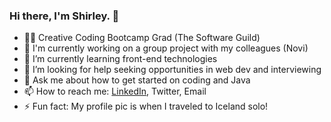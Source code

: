### Hi there, I'm Shirley. 👋

* 👩‍💻 Creative Coding Bootcamp Grad (The Software Guild)
* 🔭 I'm currently working on a group project with my colleagues (Novi)
* 🌱 I’m currently learning front-end technologies
* 🤔 I’m looking for help seeking opportunities in web dev and interviewing
* 💬 Ask me about how to get started on coding and Java
* 📫 How to reach me: [LinkedIn](www.linkedin.com/shirleylaymesosa), Twitter, Email
* ⚡ Fun fact: My profile pic is when I traveled to Iceland solo!
<!--
**shirlz201/shirlz201** is a ✨ _special_ ✨ repository because its `README.md` (this file) appears on your GitHub profile.

Here are some ideas to get you started:

- 🔭 I’m currently working on ...
- 🌱 I’m currently learning ...
- 👯 I’m looking to collaborate on ...
- 🤔 I’m looking for help with ...
- 💬 Ask me about ...
- 📫 How to reach me: ...
- 😄 Pronouns: ...
- ⚡ Fun fact: ...
-->
